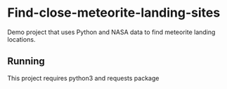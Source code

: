 # Find-close-meteorite-landing-sites
Demo project that uses Python and NASA data to find meteorite landing locations.

## Running

This project requires python3 and requests package